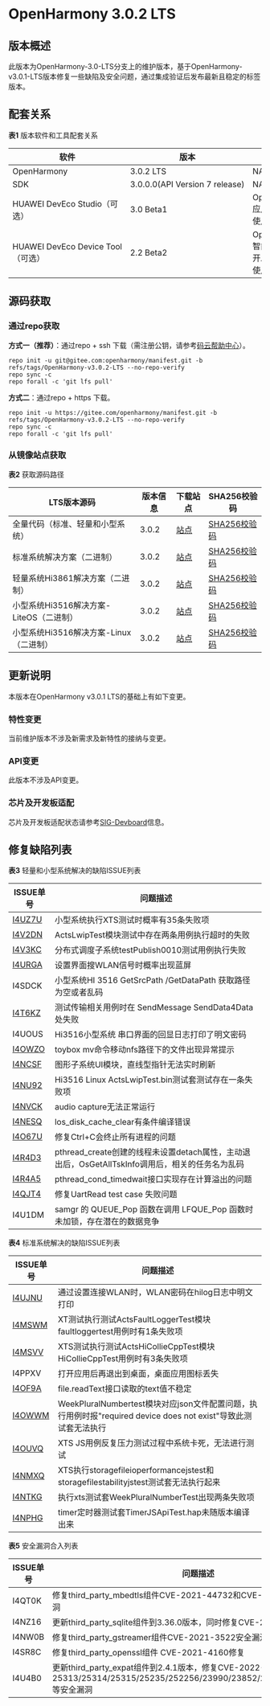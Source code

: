 # OpenHarmony 3.0.2 LTS


## 版本概述

此版本为OpenHarmony-3.0-LTS分支上的维护版本，基于OpenHarmony-v3.0.1-LTS版本修复一些缺陷及安全问题，通过集成验证后发布最新且稳定的标签版本。


## 配套关系

  **表1** 版本软件和工具配套关系

| 软件 | 版本 | 备注 |
| -------- | -------- | -------- |
| OpenHarmony | 3.0.2&nbsp;LTS | NA |
| SDK | 3.0.0.0(API&nbsp;Version&nbsp;7&nbsp;release) | NA |
| HUAWEI&nbsp;DevEco&nbsp;Studio（可选） | 3.0&nbsp;Beta1 | OpenHarmony应用开发推荐使用。 |
| HUAWEI&nbsp;DevEco&nbsp;Device&nbsp;Tool（可选） | 2.2&nbsp;Beta2 | OpenHarmony智能设备集成开发环境推荐使用。 |


## 源码获取


### 通过repo获取

**方式一（推荐）**：通过repo + ssh 下载（需注册公钥，请参考[码云帮助中心](https://gitee.com/help/articles/4191)）。


```
repo init -u git@gitee.com:openharmony/manifest.git -b refs/tags/OpenHarmony-v3.0.2-LTS --no-repo-verify
repo sync -c
repo forall -c 'git lfs pull'
```

**方式二**：通过repo + https 下载。


```
repo init -u https://gitee.com/openharmony/manifest.git -b refs/tags/OpenHarmony-v3.0.2-LTS --no-repo-verify
repo sync -c
repo forall -c 'git lfs pull'
```


### 从镜像站点获取

  **表2** 获取源码路径

| **LTS版本源码** | **版本信息** | **下载站点** | **SHA256校验码** |
| -------- | -------- | -------- | -------- |
| 全量代码（标准、轻量和小型系统） | 3.0.2 | [站点](https://repo.huaweicloud.com/harmonyos/os/3.0.2/code-v3.0.2-LTS.tar.gz) | [SHA256校验码](https://repo.huaweicloud.com/harmonyos/os/3.0.2/code-v3.0.2-LTS.tar.gz.sha256) |
| 标准系统解决方案（二进制） | 3.0.2 | [站点](https://repo.huaweicloud.com/harmonyos/os/3.0.2/standard.tar.gz) | [SHA256校验码](https://repo.huaweicloud.com/harmonyos/os/3.0.2/standard.tar.gz.sha256) |
| 轻量系统Hi3861解决方案（二进制） | 3.0.2 | [站点](https://repo.huaweicloud.com/harmonyos/os/3.0.2/hispark_pegasus.tar.gz) | [SHA256校验码](https://repo.huaweicloud.com/harmonyos/os/3.0.2/hispark_pegasus.tar.gz.sha256) |
| 小型系统Hi3516解决方案-LiteOS（二进制） | 3.0.2 | [站点](https://repo.huaweicloud.com/harmonyos/os/3.0.2/hispark_taurus.tar.gz) | [SHA256校验码](https://repo.huaweicloud.com/harmonyos/os/3.0.2/hispark_taurus.tar.gz.sha256) |
| 小型系统Hi3516解决方案-Linux（二进制） | 3.0.2 | [站点](https://repo.huaweicloud.com/harmonyos/os/3.0.2/hispark_taurus_linux.tar.gz) | [SHA256校验码](https://repo.huaweicloud.com/harmonyos/os/3.0.2/hispark_taurus_linux.tar.gz.sha256) |


## 更新说明

本版本在OpenHarmony v3.0.1 LTS的基础上有如下变更。


### 特性变更

当前维护版本不涉及新需求及新特性的接纳与变更。


### API变更

此版本不涉及API变更。


### 芯片及开发板适配

芯片及开发板适配状态请参考[SIG-Devboard](https://gitee.com/openharmony/community/blob/master/sig/sig_devboard/sig_devboard_cn.md)信息。


## 修复缺陷列表

  **表3** 轻量和小型系统解决的缺陷ISSUE列表

| ISSUE单号 | 问题描述 |
| -------- | -------- |
| [I4UZ7U](https://gitcode.com/openharmony/xts_acts/issues/I4UZ7U?from=project-issue) | 小型系统执行XTS测试时概率有35条失败项 |
| [I4V2DN](https://gitcode.com/openharmony/xts_acts/issues/I4V2DN?from=project-issue) | ActsLwipTest模块测试中存在两条用例执行超时的失败 |
| [I4V3KC](https://gitcode.com/openharmony/xts_acts/issues/I4V3KC?from=project-issue) | 分布式调度子系统testPublish0010测试用例执行失败 |
| [I4URGA](https://gitee.com/openharmony/applications_sample_camera/issues/I4URGA?from=project-issue) | 设置界面搜WLAN信号时概率出现蓝屏 |
| I4SDCK | 小型系统HI&nbsp;3516&nbsp;GetSrcPath&nbsp;/GetDataPath&nbsp;获取路径为空或者乱码 |
| [I4T6KZ](https://gitee.com/openharmony/communication_dsoftbus/issues/I4T6KZ) | 测试传输相关用例时在&nbsp;SendMessage&nbsp;SendData4Data处失败 |
| I4UOUS | Hi3516小型系统&nbsp;串口界面的回显日志打印了明文密码 |
| [I4OWZO](https://gitee.com/openharmony/third_party_toybox/issues/I4OWZO) | toybox&nbsp;mv命令移动nfs路径下的文件出现异常提示 |
| [I4NCSF](https://gitee.com/openharmony/graphic_ui/issues/I4NCSF) | 图形子系统UI模块，直线型指针无法实时刷新 |
| [I4NU92](https://gitee.com/openharmony/communication_wifi/issues/I4NU92) | Hi3516&nbsp;Linux&nbsp;ActsLwipTest.bin测试套测试存在一条失败项 |
| [I4NVCK](https://gitee.com/openharmony/applications_sample_camera/issues/I4NVCK) | audio&nbsp;capture无法正常运行 |
| [I4NESQ](https://gitee.com/openharmony/kernel_liteos_a/issues/I4NESQ) | los_disk_cache_clear有条件编译错误 |
| [I4O67U](https://gitee.com/openharmony/kernel_liteos_a/issues/I4O67U) | 修复Ctrl+C会终止所有进程的问题 |
| [I4R4D3](https://gitee.com/openharmony/kernel_liteos_m/issues/I4R4D3) | pthread_create创建的线程未设置detach属性，主动退出后，OsGetAllTskInfo调用后，相关的任务名为乱码 |
| [I4R4A5](https://gitee.com/openharmony/kernel_liteos_m/issues/I4R4A5) | pthread_cond_timedwait接口实现存在计算溢出的问题 |
| [I4QJT4](https://gitee.com/openharmony/drivers_adapter_khdf_linux/issues/I4QJT4) | 修复UartRead&nbsp;test&nbsp;case&nbsp;失败问题 |
| I4U1DM | samgr&nbsp;的&nbsp;QUEUE_Pop&nbsp;函数在调用&nbsp;LFQUE_Pop&nbsp;函数时未加锁，存在潜在的数据竞争 |

  **表4** 标准系统解决的缺陷ISSUE列表

| ISSUE单号 | 问题描述 |
| -------- | -------- |
| [I4UJNU](https://gitee.com/openharmony/applications_settings/issues/I4UJNU) | 通过设置连接WLAN时，WLAN密码在hilog日志中明文打印 |
| [I4MSWM](https://gitcode.com/openharmony/xts_acts/issues/I4MSWM?from=project-issue) | XT测试执行测试ActsFaultLoggerTest模块faultloggertest用例时有1条失败项 |
| [I4MSVV](https://gitcode.com/openharmony/xts_acts/issues/I4MSVV?from=project-issue) | XTS测试执行测试ActsHiCollieCppTest模块HiCollieCppTest用例时有3条失败项 |
| I4PPXV | 打开应用后再退出到桌面，桌面应用图标丢失 |
| [I4OF9A](https://gitee.com/openharmony/distributeddatamgr_file/issues/I4OF9A?from=project-issue) | file.readText接口读取的text值不稳定 |
| [I4OWWM](https://gitcode.com/openharmony/xts_acts/issues/I4OWWM) | WeekPluralNumbertest模块对应json文件配置问题，执行用例时报"required&nbsp;device&nbsp;does&nbsp;not&nbsp;exist"导致此测试套无法执行 |
| [I4OUVQ](https://gitcode.com/openharmony/xts_tools/issues/I4OUVQ?from=project-issue) | XTS&nbsp;JS用例反复压力测试过程中系统卡死，无法进行测试 |
| [I4NMXQ](https://gitcode.com/openharmony/xts_acts/issues/I4NMXQ?from=project-issue) | XTS执行storagefileioperformancejstest和storagefilestabilityjstest测试套无法执行起来 |
| [I4NTKG](https://gitcode.com/openharmony/xts_acts/issues/I4NTKG) | 执行xts测试套WeekPluralNumberTest出现两条失败项 |
| [I4NPHG](https://gitcode.com/openharmony/xts_acts/issues/I4NPHG?from=project-issue) | timer定时器测试套TimerJSApiTest.hap未随版本编译出来 |


  **表5** 安全漏洞合入列表

| ISSUE单号 | 问题描述 |
| -------- | -------- |
| I4QT0K | 修复third_party_mbedtls组件CVE-2021-44732和CVE-2021-45450安全漏洞 |
| I4NZ16 | 更新third_party_sqlite组件到3.36.0版本，同时修复CVE-2021-36690安全漏洞 |
| I4NW0B | 修复third_party_gstreamer组件CVE-2021-3522安全漏洞 |
| I4SR8C | 修复third_party_openssl组件&nbsp;CVE-2021-4160修复 |
| I4U4B0 | 更新third_party_expat组件到2.4.1版本，修复CVE-2022-25313/25314/25315/25235/252256/23990/23852/22827/46143/45960等安全漏洞 |
